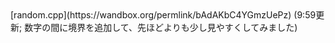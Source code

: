 <title>乱数ジェネレータ</title>
[random.cpp](https://wandbox.org/permlink/bAdAKbC4YGmzUePz) (9:59更新; 数字の間に境界を追加して、先ほどよりも少し見やすくしてみました)
